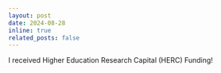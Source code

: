 ```yaml
---
layout: post
date: 2024-08-28
inline: true
related_posts: false
---
```


I received Higher Education Research Capital (HERC) Funding!
